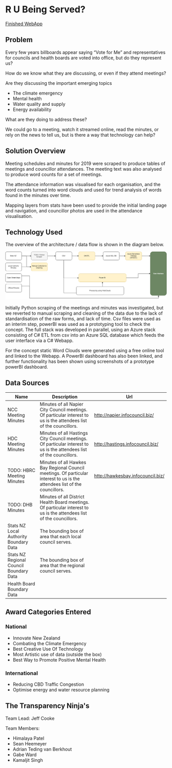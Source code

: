 # R U Being Served?

[Finished WebApp](https://areyouservingus.azurewebsites.net/)

## Problem 
Every few years billboards appear saying “Vote for Me” and representatives for councils and health boards are voted into office, but do they represent us?

How do we know what they are discussing, or even if they attend meetings?

Are they discussing the important emerging topics
- The climate emergency  
- Mental health  
- Water quality and supply  
- Energy availability  

What are they doing to address these?

We could go to a meeting, watch it streamed online, read the minutes, or rely on the news to tell us, but is there a way that technology can help?

## Solution Overview

Meeting schedules and minutes for 2019 were scraped to produce tables of meetings and councillor attendances. The meeting text was also analysed to produce word counts for a set of meetings.

The attendance information was visualised for each organisation, and the word counts turned into word clouds and used for trend analysis of words found in the minutes over time.

Mapping layers from stats have been used to provide the initial landing page and navigation, and councillor photos are used in the attendance visualisation.

## Technology Used

The overview of the architecture / data flow is shown in the diagram below.

![Architecture Diagram](https://raw.githubusercontent.com/AdrianTVB/arewebeingserved/master/Team%20Planning/Architecture%20Diagram.png)

Initially Python scraping of the meetings and minutes was investigated, but we reverted to manual scraping and cleaning of the data due to the lack of standardisation of the raw forms, and lack of time.  Csv files were used as an interim step, powerBI was used as a prototyping tool to check the concept.  The full stack was developed in parallel, using an Azure stack consisting of C# ETL from csv into an Azure SQL database which feeds the user interface via a C# Webapp. 

For the concept static Word Clouds were generated using a free online tool and linked to the Webapp.
A PowerBI dashboard has also been linked, and further functionality has been shown using screenshots of a prototype powerBI dashboard. 

## Data Sources

| Name | Description | Url |
| ------------- | ------------- | ------------- |
| NCC Meeting Minutes | Minutes of all Napier City Council meetings. Of particular interest to us is the attendees list of the councillors. | http://napier.infocouncil.biz/ |
| HDC Meeting Minutes | Minutes of all Hastings City Council meetings. Of particular interest to us is the attendees list of the councillors. | http://hastings.infocouncil.biz/ |
| TODO: HBRC Meeting Minutes | Minutes of all Hawkes Bay Regional Council meetings. Of particular interest to us is the attendees list of the councillors. | http://hawkesbay.infocouncil.biz/ |
| TODO: DHB Minutes | Minutes of all District Health Board meetings. Of particular interest to us is the attendees list of the councillors. | |
| Stats NZ Local Authority Boundary Data | The bounding box of area that each local council serves.  | |
| Stats NZ Regional Council Boundary Data | The bounding box of area that the regional council serves. | | 
| Health Board Boundary Data | | |


## Award Categories Entered

### National

 - Innovate New Zealand
 - Combating the Climate Emergency
 - Best Creative Use Of Technology
 - Most Artistic use of data (outside the box)
 - Best Way to Promote Positive Mental Health
 
 ### International

 - Reducing CBD Traffic Congestion
 - Optimise energy and water resource planning
 
## The Transparency Ninja's 
  Team Lead: Jeff Cooke
  
  Team Members: 
  
   - Himalaya Patel
   - Sean Heemeyer
   - Adrian Teding van Berkhout
   - Gabe Ward
   - Kamaljit Singh
   

